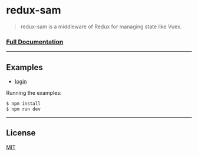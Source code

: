 # redux-sam
> redux-sam is a middleware of Redux for managing state like Vuex.

### [Full Documentation](https://react-hobby.github.io/redux-sam/)

---

## Examples

  - [login](examples/login)

Running the examples:

```bash
$ npm install
$ npm run dev

```

---

## License

[MIT](https://opensource.org/licenses/MIT)
